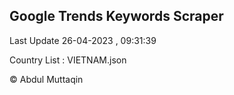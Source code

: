 

## Google Trends Keywords Scraper 
 
Last Update 26-04-2023 , 09:31:39

Country List :
VIETNAM.json



© Abdul Muttaqin 
